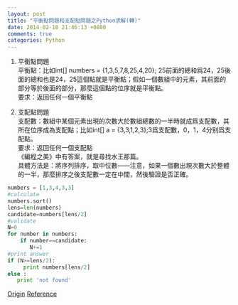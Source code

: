 ```yaml
---
layout: post
title: "平衡點問題和支配點問題之Python求解(轉)"
date: 2014-02-18 21:46:13 +0800
comments: true
categories: Python
---
```


1. 平衡點問題  
平衡點：比如int[] numbers = {1,3,5,7,8,25,4,20}; 25前面的總和爲24，25後面的總和也是24，25這個點就是平衡點；假如一個數組中的元素，其前面的部分等於後面的部分，那麼這個點的位序就是平衡點。   
要求：返回任何一個平衡點  
  
2. 支配點問題  
支配數：數組中某個元素出現的次數大於數組總數的一半時就成爲支配數，其所在位序成為支配點；比如int[] a = {3,3,1,2,3};3爲支配數，0，1，4分别爲支配點。  
要求：返回任何一個支配點  
《編程之美》中有答案，就是尋找水王那篇。  
具體方法是：將序列排序，取中位數——注意，如果一個數出現次數大於整體的一半，那麼排序之後支配數一定在中間，然後驗證是否正確。  
``` python  
numbers = [1,3,4,3,3]  
#calculate  
numbers.sort()  
lens=len(numbers)  
candidate=numbers[lens/2]  
#validate  
N=0  
for number in numbers:  
    if number==candidate:  
       N+=1  
#print answer  
if (N>=lens/2):  
     print numbers[lens/2]  
else :  
   print 'not found'  
```  
[Origin](http://hi.baidu.com/ruclin/item/f2706f26b1d2db140975086b)
[Reference](http://www.iteye.com/topic/600079)